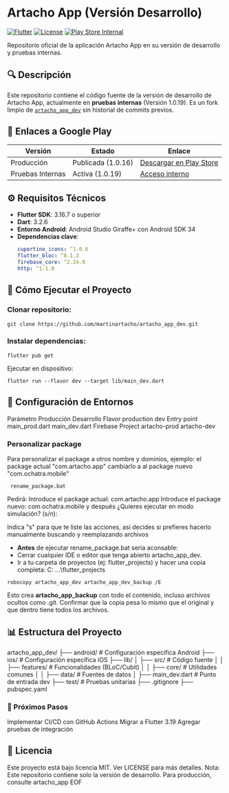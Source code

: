 # Artacho App (Versión Desarrollo)

[![Flutter](https://img.shields.io/badge/Flutter-3.16.7-blue.svg?logo=flutter)](https://flutter.dev)
[![License](https://img.shields.io/badge/license-MIT-green.svg)](LICENSE)
[![Play Store Internal](https://img.shields.io/badge/Google%20Play-Internal%20Testing-orange)](https://play.google.com/store/apps/details?id=com.martinartacho.artachoapp)

Repositorio oficial de la aplicación Artacho App en su versión de desarrollo y pruebas internas.

## 🔍 Descripción
Este repositorio contiene el código fuente de la versión de desarrollo de Artacho App, actualmente en **pruebas internas** (Versión 1.0.19). Es un fork limpio de [`artacho_app_dev`](https://github.com/martinartacho/artachoapp/tree/main/artacho_app_dev) sin historial de commits previos.

## 📱 Enlaces a Google Play
| Versión          | Estado           | Enlace                                                                 |
|------------------|------------------|------------------------------------------------------------------------|
| Producción       | Publicada (1.0.16) | [Descargar en Play Store](https://play.google.com/store/apps/details?id=com.martinartacho.artachoapp) |
| Pruebas Internas | Activa (1.0.19)   | [Acceso interno](https://play.google.com/store/apps/details?id=com.martinartacho.artachoapp) |

## ⚙️ Requisitos Técnicos
- **Flutter SDK**: 3.16.7 o superior
- **Dart**: 3.2.6
- **Entorno Android**: Android Studio Giraffe+ con Android SDK 34
- **Dependencias clave**:
  ```yaml
  cupertino_icons: ^1.0.6
  flutter_bloc: ^8.1.3
  firebase_core: ^2.24.0
  http: ^1.1.0

##  🚀 Cómo Ejecutar el Proyecto
### Clonar repositorio:

```
git clone https://github.com/martinartacho/artacho_app_dev.git
```

### Instalar dependencias:
```
flutter pub get
```

Ejecutar en dispositivo:
```
flutter run --flavor dev --target lib/main_dev.dart
```
## 🔧 Configuración de Entornos
Parámetro	        Producción	    Desarrollo
Flavor	            production	    dev
Entry point	        main_prod.dart	main_dev.dart
Firebase Project	artacho-prod	artacho-dev

### Personalizar package
Para personalizar el package a otros nombre y dominios, ejemplo:
el package actual "com.artacho.app" cambiarlo a al package nuevo "com.ochatra.mobile"

```
 rename_package.bat
``` 
Pedirá: 
   Introduce el package actual: com.artacho.app
   Introduce el package nuevo: com.ochatra.mobile
y después
¿Quieres ejecutar en modo simulación? (s/n):

Indica "s" para que te liste las acciones, asi decides si prefieres hacerlo manualmente buscando y reemplazando archivos

- **Antes** de ejecutar rename_package.bat sería aconsable:
- Cerrar cualquier IDE o editor que tenga abierto artacho_app_dev.
- Ir a tu carpeta de proyectos (ej: flutter_projects) y hacer una copia completa:
  C: ...\flutter_projects

```
robocopy artacho_app_dev artacho_app_dev_backup /E
``` 

Esto crea **artacho_app_backup** con todo el contenido, incluso archivos ocultos como .git.
Confirmar que la copia pesa lo mismo que el original y que dentro tiene todos los archivos.

## 📊 Estructura del Proyecto
artacho_app_dev/
├── android/          # Configuración específica Android
├── ios/              # Configuración específica iOS
├── lib/
│   ├── src/          # Código fuente
│   │   ├── features/ # Funcionalidades (BLoC/Cubit)
│   │   ├── core/     # Utilidades comunes
│   │   ├── data/     # Fuentes de datos
│   ├── main_dev.dart # Punto de entrada dev
├── test/             # Pruebas unitarias
├── .gitignore
├── pubspec.yaml

### 📌 Próximos Pasos
Implementar CI/CD con GitHub Actions
Migrar a Flutter 3.19
Agregar pruebas de integración


## 📄 Licencia
Este proyecto está bajo licencia MIT. Ver LICENSE para más detalles.
Nota: Este repositorio contiene solo la versión de desarrollo. Para producción, consulte artacho_app
EOF
